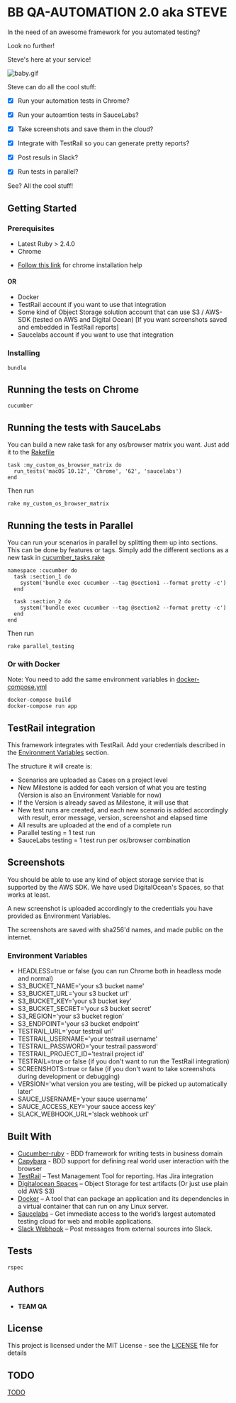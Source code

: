 # BB QA-AUTOMATION 2.0 aka STEVE

In the need of an awesome framework for you automated testing?

Look no further!

Steve's here at your service!

![baby.gif](https://i.imgflip.com/29n6nh.jpg)

Steve can do all the cool stuff:

- [x] Run your automation tests in Chrome?
- [x] Run your autoamtion tests in SauceLabs?
- [x] Take screenshots and save them in the cloud?
- [x] Integrate with TestRail so you can generate pretty reports?
- [x] Post resuls in Slack?
- [x] Run tests in parallel?


See? All the cool stuff!


## Getting Started

### Prerequisites

- Latest Ruby > 2.4.0
- Chrome
* [Follow this link](https://gitlab.com/MariusJorgensen/qa-automation) for chrome installation help
#### OR
- Docker
- TestRail account if you want to use that integration
- Some kind of Object Storage solution account that can use
S3 / AWS-SDK (tested on AWS and Digital Ocean) [If you want screenshots saved and embedded in TestRail reports]
- Saucelabs account if you want to use that integration


### Installing

```
bundle
```

## Running the tests on Chrome

```
cucumber
```

## Running the tests with SauceLabs

You can build a new rake task for any os/browser matrix you want. Just add it to the [Rakefile](Rakefile)

```
task :my_custom_os_browser_matrix do
  run_tests('macOS 10.12', 'Chrome', '62', 'saucelabs')
end
```

Then run
```
rake my_custom_os_browser_matrix
```

## Running the tests in Parallel

You can run your scenarios in parallel by splitting them up into sections. This can be done by features or tags.
Simply add the different sections as a new task in [cucumber_tasks.rake](lib/tasks/cucumber_tasks.rake)

```
namespace :cucumber do
  task :section_1 do
    system('bundle exec cucumber --tag @section1 --format pretty -c')
  end

  task :section_2 do
    system('bundle exec cucumber --tag @section2 --format pretty -c')
  end
end

```

Then run
```
rake parallel_testing
```

### Or with Docker
Note: You need to add the same environment variables in [docker-compose.yml](docker-compose.yml)
```
docker-compose build
docker-compose run app
```

## TestRail integration
This framework integrates with TestRail. Add your credentials described in the [Environment Variables](#environment-variables) section.

The structure it will create is:
* Scenarios are uploaded as Cases on a project level
* New Milestone is added for each version of what you are testing (Version is also an Environment Variable for now)
* If the Version is already saved as Milestone, it will use that
* New test runs are created, and each new scenario is added accordingly with result, error message, version, screenshot and elapsed time
* All results are uploaded at the end of a complete run
* Parallel testing = 1 test run
* SauceLabs testing = 1 test run per os/browser combination

## Screenshots
You should be able to use any kind of object storage service that is supported by the AWS SDK. We have used DigitalOcean's Spaces, so that works at least.

A new screenshot is uploaded accordingly to the credentials you have provided as Environment Variables.

The screenshots are saved with sha256'd names, and made public on the internet.  

### Environment Variables

- HEADLESS=true or false (you can run Chrome both in headless mode and normal)
- S3_BUCKET_NAME='your s3 bucket name'
- S3_BUCKET_URL='your s3 bucket url'
- S3_BUCKET_KEY='your s3 bucket key'
- S3_BUCKET_SECRET='your s3 bucket secret'
- S3_REGION='your s3 bucket region'
- S3_ENDPOINT='your s3 bucket endpoint'
- TESTRAIL_URL='your testrail url'
- TESTRAIL_USERNAME='your testrail username'
- TESTRAIL_PASSWORD='your testrail password'
- TESTRAIL_PROJECT_ID='testrail project id'
- TESTRAIL=true or false (if you don't want to run the TestRail integration)
- SCREENSHOTS=true or false (if you don't want to take screenshots during development or debugging)
- VERSION='what version you are testing, will be picked up automatically later'
- SAUCE_USERNAME='your sauce username'
- SAUCE_ACCESS_KEY='your sauce access key'
- SLACK_WEBHOOK_URL='slack webhook url'

## Built With

* [Cucumber-ruby](https://github.com/cucumber/cucumber-ruby) - BDD framework for writing tests in business domain
* [Capybara](https://github.com/teamcapybara/capybara) - BDD support for defining real world user interaction with the browser
* [TestRail](http://docs.gurock.com/testrail-api2/start) – Test Management Tool for reporting. Has Jira integration
* [Digitalocean Spaces](https://www.digitalocean.com/community/tutorials/an-introduction-to-digitalocean-spaces) – Object Storage for test artifacts (Or just use plain old AWS S3)
* [Docker](https://www.docker.com/) – A tool that can package an application and its dependencies in a virtual container that can run on any Linux server.
* [Saucelabs](https://saucelabs.com/) – Get immediate access to the world’s largest automated testing cloud for web and mobile applications.
* [Slack Webhook](https://api.slack.com/incoming-webhooks) – Post messages from external sources into Slack.


## Tests

```
rspec
```

## Authors

* **TEAM QA**


## License

This project is licensed under the MIT License - see the [LICENSE](LICENSE.txt) file for details

## TODO

[TODO](TODO.md)
